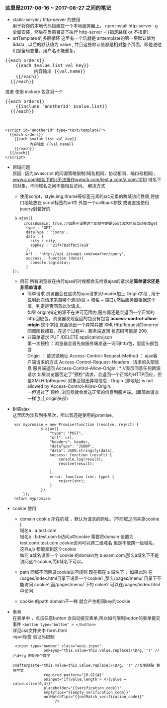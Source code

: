
### 这里是2017-08-16 ~ 2017-08-27 之间的笔记

- static-server / http-server 的使用  
用于将你的本地代码搭建在一个本地服务器上，
npm install http-server -g 全局安装，然后在当前目录下执行 http-server -i {指定路径 or 不指定}
- artTemplate 的多层循环 
这里有一个坑就是 arttemplate的第一层默认值为 $data , 以后的默认值为 value , 并且这些默认值都是相对整个页面，即是说他们是全局变量，用户名不能重复。
<pre>
{{each orders}}
    {{each $value.list val key}}
           内容输出 {{val.name}}
    {{/each}}
  {{/each}}
</pre>
或者 使用 include 包含另一个
<pre>
{{each orders}}
    {{include 'anotherId' $value.list}}
  {{/each}}


</pre>
``` 
<script id="anotherId" type="text/template7">
  {{each orders}}
    {{each $value.list val key}}
           内容输出 {{val.name}}
    {{/each}}
  {{/each}}
</script> 
```  
- 跨域问题  
    原因 : 因为javascript 的同源策略限制(域名相同，协议相同，端口号相同)，
    www.a.com域名下的js无法操作www.b.com/test.a.com/a.com:1010 域名下的对象，不同域名之间不能相互访问。
    解决方式  
    - 使用script，style,img,iframe等标签元素的src元素的跨域访问性质,将接口地址放在 script标签的url中 外加一个callback参数
    或者直接使用 jquery封装好的 
    ```
     $.ajax({
         crossDomain: true,//如果不设置这个即使写的是post请求也会自动变成get
          type : 'GET',
          dataType : 'jsonp',
          data : {
            city : city,
            appkey : '21f4782df8c57e19'
          },
          url : "http://api.jisuapi.com/weather/query",
          success : function (data){
            console.log(data);
          }
    });
    ``` 
    - 目前 所有浏览器在执行ajax的时候都会去检查ajax的请求是**简单请求还是非简单请求**
      - 简单请求 
      浏览器会在这次的ajax请求头header加上 Origin字段 , 用于说明此次请求来自哪个源(协议 + 域名 + 端口),然后服务器根据这个值，判定是否同意此次请求。  
      如果 origin指定的源不在许可范围内,服务器还是会返回一个正常的http回应包，浏览器发现返回的包没有包含 **access-control-allow-origin** 这个字段,就会抛出一个异常并被 XMLHttpRequest的onerror回调函数捕获，在这个过程中，服务端返回 状态码可能是 200.
      - 非简单请求  PUT /DELETE  application/json  
      第一次预检 ：浏览器会首先向服务端发送一询问http包，里面头部包含  
      Origin ： 请求源地址
      Access-Control-Request-Method ： ajax客户端请求的方式
      Access-Control-Request-Headers : 请求的头部信息
      服务端返回 
      Access-Control-Allow-Origin : * //表示同意任何跨源请求
      如果浏览器否定了"预检"请求，会返回一个正常的HTTP回应，但是XMLHttpRequest 对象会抛出异常信息 : Origin (源地址) is not allowed by Access-Control-Allow-Origin.  
      一但通过了 预检 ,浏览器就会发送正常的信息到服务端。(跟简单请求一样 加上origin头部)


 
- 封装ajax  
这里因为涉及到多层次，所以我还是使用的promise。
```
	var mypromise = new Promise(function (resolve, reject) {
				$.ajax({
					"type": "POST",
					"url": url,
					"headers": header,
					"dataType": 'JSONP',
					"data": JSON.stringify(data),
					success: function (result) {
						console.log(result);
						resolve(result);

					},
					error: function (xhr, type) {
						reject(xhr);
					}
				})
		});
	return mypromise;
```
- cookie 使用  
  - domain cookie 所在的域 ，默认为请求的网址。(不同域之间共享cookie )  
  域名a : a.test.com  
  域名b : b.test.com
  b访问a中cookie 需要将domain 设置为 test.com/.test.com   cookie访问可以跨二级域名 但是不能跨一级域名。 这样a,b 都能拿到这个cookie  
  如何 a域名设置一个 cookie 的domain为 b.exam.com,那么a域名下不能访问这个cookie,而b域名下可以。
  - path 同域不同目录cookie访问规则
  现在都在 a 域名下 ，如果此时 在 /pages/index.html目录下设置一个cookie1 ,那么/pages/menu/ 目录下不能访问 cookie1,而/pages/menu/ 下的 cokie2 可以在/pages/index.html中访问.  

  - cookie 的path domain不一样 就会产生相同key的cookie

- 表单  
  在表单中 ，点击任意button 会自动提交表单,所以如何限制button的表单提交事件
  ` <button type="button" > </button> `  
  详见css文件夹中 form.html   
  input标签 验证码限制  
  ``` 
   <input type="number" class="weui-input" 
                onkeyup="this.value=this.value.replace(/\D/g,'')" //  /\d+/g 匹配多个数字 
                onafterpaste="this.value=this.value.replace(/\D/g,'')" //复制粘贴 替换中文
                required pattern="[0-9]{4}" 
                oninput="if(value.length > 4){value = value.slice(0,4)}"
                placeholder="{{verification_code}}" 
                emptyTips="{{empty_verification_code}}" 
                notMatchTips="{{notMatch_verification_code}}"
                     />   
                     